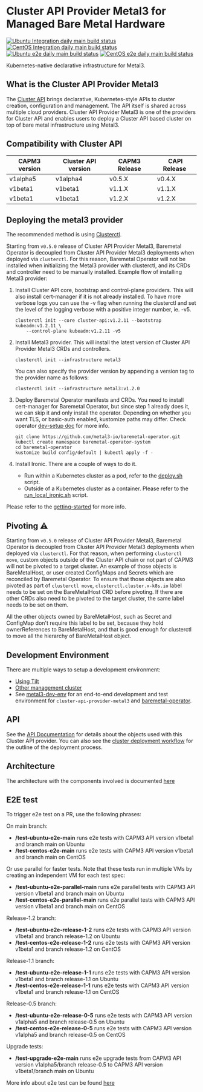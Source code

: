 # Cluster API Provider Metal3 for Managed Bare Metal Hardware

[![Ubuntu Integration daily main build status](https://jenkins.nordix.org/buildStatus/icon?job=metal3_daily_main_integration_test_ubuntu&subject=Ubuntu%20daily%20main)](https://jenkins.nordix.org/view/Metal3%20Periodic/job/metal3_daily_main_integration_test_ubuntu/)
[![CentOS Integration daily main build status](https://jenkins.nordix.org/buildStatus/icon?job=metal3_daily_main_integration_test_centos&subject=CentOS%20daily%20main)](https://jenkins.nordix.org/view/Metal3%20Periodic/job/metal3_daily_main_integration_test_centos/)
[![Ubuntu e2e daily main build status](https://jenkins.nordix.org/buildStatus/icon?job=metal3_daily_main_e2e_test_ubuntu/&subject=Ubuntu%20E2E%20daily%20main)](https://jenkins.nordix.org/view/Metal3%20Periodic/job/metal3_daily_main_e2e_test_ubuntu/)
[![CentOS e2e daily main build status](https://jenkins.nordix.org/buildStatus/icon?job=metal3_daily_main_e2e_test_centos/&subject=CentOS%20E2E%20daily%20main)](https://jenkins.nordix.org/view/Metal3%20Periodic/job/metal3_daily_main_e2e_test_centos/)

Kubernetes-native declarative infrastructure for Metal3.

## What is the Cluster API Provider Metal3

The [Cluster API](https://github.com/kubernetes-sigs/cluster-api/) brings declarative,
Kubernetes-style APIs to cluster creation, configuration and management. The API
itself is shared across multiple cloud providers. Cluster API Provider Metal3 is
one of the providers for Cluster API and enables users to deploy a Cluster API based
cluster on top of bare metal infrastructure using Metal3.

## Compatibility with Cluster API

| CAPM3 version | Cluster API version | CAPM3 Release | CAPI Release |
|---------------|---------------------|---------------|--------------|
| v1alpha5      | v1alpha4            | v0.5.X        | v0.4.X       | 
| v1beta1       | v1beta1             | v1.1.X        | v1.1.X       |
| v1beta1       | v1beta1             | v1.2.X        | v1.2.X       |

## Deploying the metal3 provider

The recommended method is using
[Clusterctl](https://main.cluster-api.sigs.k8s.io/clusterctl/overview.html).

Starting from `v0.5.0` release of Cluster API Provider Metal3, Baremetal Operator is decoupled
from Cluster API Provider Metal3 deployments when deployed via `clusterctl`. For this reason,
Baremetal Operator will not be installed when initializing the Metal3 provider with clusterctl,
and its CRDs and controller need to be manually installed. Example flow of installing Metal3
provider:

1. Install Cluster API core, bootstrap and control-plane providers. This will also install
  cert-manager if it is not already installed. To have more verbose logs you can use the -v flag
  when running the clusterctl and set the level of the logging verbose with a positive integer number, ie. -v5.

    ```shell
    clusterctl init --core cluster-api:v1.2.11 --bootstrap kubeadm:v1.2.11 \
        --control-plane kubeadm:v1.2.11 -v5
    ```

1. Install Metal3 provider. This will install the latest version of Cluster API Provider Metal3 CRDs and controllers.

    ```shell
    clusterctl init --infrastructure metal3
    ```

    You can also specify the provider version by appending a version tag to the provider name as follows:

    ```shell
    clusterctl init --infrastructure metal3:v1.2.0
    ```

1. Deploy Baremetal Operator manifests and CRDs. You need to install cert-manager for Baremetal Operator,
  but since step 1 already does it, we can skip it and only install the operator. Depending on
  whether you want TLS, or basic-auth enabled, kustomize paths may differ. Check operator [dev-setup doc](https://github.com/metal3-io/baremetal-operator/blob/main/docs/dev-setup.md)
  for more info.

    ```shell
    git clone https://github.com/metal3-io/baremetal-operator.git
    kubectl create namespace baremetal-operator-system
    cd baremetal-operator
    kustomize build config/default | kubectl apply -f -
    ```

1. Install Ironic. There are a couple of ways to do it.
    - Run within a Kubernetes cluster as a pod, refer to the [deploy.sh](https://github.com/metal3-io/baremetal-operator/blob/main/tools/deploy.sh)
      script.
    - Outside of a Kubernetes cluster as a container. Please refer to the [run_local_ironic.sh](https://github.com/metal3-io/baremetal-operator/blob/main/tools/run_local_ironic.sh) script.

Please refer to the [getting-started](docs/getting-started.md) for more info.

## Pivoting ⚠️

Starting from `v0.5.0` release of Cluster API Provider Metal3, Baremetal Operator is decoupled
from Cluster API Provider Metal3 deployments when deployed via `clusterctl`. For that reason,
when performing `clusterctl move`, custom objects outside of the Cluster API chain or not part
of CAPM3 will not be pivoted to a target cluster. An example of those objects is BareMetalHost, or
user created ConfigMaps and Secrets which are reconciled by Baremetal Operator. To ensure that those objects are
also pivoted as part of `clusterctl move`, `clusterctl.cluster.x-k8s.io` label needs to be set
on the BareMetalHost CRD before pivoting. If there are other CRDs also need to be pivoted to the
target cluster, the same label needs to be set on them.

All the other objects owned by BareMetalHost, such as Secret and ConfigMap don't require this
label to be set, because they hold ownerReferences to BareMetalHost, and that is good enough
for clusterctl to move all the hierarchy of BareMetalHost object.

## Development Environment

There are multiple ways to setup a development environment:

- [Using Tilt](docs/dev-setup.md#tilt-development-environment)
- [Other management cluster](docs/dev-setup.md#development-using-Kind-or-Minikube)
- See [metal3-dev-env](https://github.com/metal3-io/metal3-dev-env) for an
  end-to-end development and test environment for
  `cluster-api-provider-metal3` and
  [baremetal-operator](https://github.com/metal3-io/baremetal-operator).

## API

See the [API Documentation](docs/api.md) for details about the objects used with
this Cluster API provider. You can also see the [cluster deployment
workflow](docs/deployment_workflow.md) for the outline of the
deployment process.

## Architecture

The architecture with the components involved is documented [here](docs/architecture.md)

## E2E test

To trigger e2e test on a PR, use the following phrases:

On main branch:

- **/test-ubuntu-e2e-main** runs e2e tests with CAPM3 API version v1beta1 and branch main on Ubuntu
- **/test-centos-e2e-main** runs e2e tests with CAPM3 API version v1beta1 and branch main on CentOS

Or use parallel for faster tests. Note that these tests run in multiple VMs by creating an independent VM for each test spec:

- **/test-ubuntu-e2e-parallel-main** runs e2e parallel tests with CAPM3 API version v1beta1 and branch main on Ubuntu
- **/test-centos-e2e-parallel-main** runs e2e parallel tests with CAPM3 API version v1beta1 and branch main on CentOS

Release-1.2 branch:

- **/test-ubuntu-e2e-release-1-2** runs e2e tests with CAPM3 API version v1beta1 and branch release-1.2 on Ubuntu
- **/test-centos-e2e-release-1-2** runs e2e tests with CAPM3 API version v1beta1 and branch release-1.2 on CentOS

Release-1.1 branch:

- **/test-ubuntu-e2e-release-1-1** runs e2e tests with CAPM3 API version v1beta1 and branch release-1.1 on Ubuntu
- **/test-centos-e2e-release-1-1** runs e2e tests with CAPM3 API version v1beta1 and branch release-1.1 on CentOS

Release-0.5 branch:

- **/test-ubuntu-e2e-release-0-5** runs e2e tests with CAPM3 API version v1alpha5 and branch release-0.5 on Ubuntu
- **/test-centos-e2e-release-0-5** runs e2e tests with CAPM3 API version v1alpha5 and branch release-0.5 on CentOS

Upgrade tests:

- **/test-upgrade-e2e-main** runs e2e upgrade tests from CAPM3 API version v1alpha5/branch release-0.5 to CAPM3 API version v1beta1/branch main on Ubuntu

More info about e2e test can be found [here](docs/e2e-test.md)
